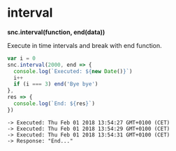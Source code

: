 # interval

**snc.interval\(function, end\(data\)\)**

Execute in time intervals and break with end function.

```javascript
var i = 0
snc.interval(2000, end => {
  console.log(`Executed: ${new Date()}`)
  i++
  if (i === 3) end('Bye bye')
},
res => {
  console.log(`End: ${res}`)
})
```

```text
-> Executed: Thu Feb 01 2018 13:54:27 GMT+0100 (CET)
-> Executed: Thu Feb 01 2018 13:54:29 GMT+0100 (CET)
-> Executed: Thu Feb 01 2018 13:54:31 GMT+0100 (CET)
-> Response: "End..."
```


